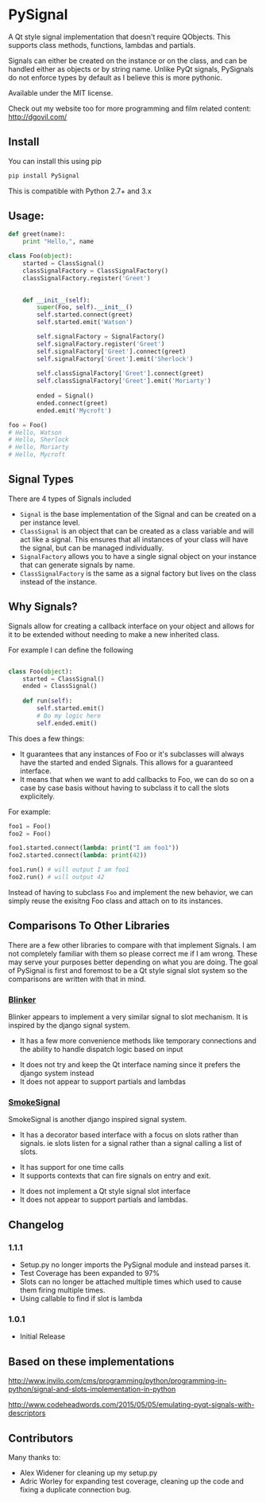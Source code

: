 # PySignal

A Qt style signal implementation that doesn't require QObjects.
This supports class methods, functions, lambdas and partials.

Signals can either be created on the instance or on the class, and can be handled either as objects or by string name.
Unlike PyQt signals, PySignals do not enforce types by default as I believe this is more pythonic.

Available under the MIT license.

Check out my website too for more programming and film related content: http://dgovil.com/

## Install

You can install this using pip

```bash
pip install PySignal
```

This is compatible with Python 2.7+ and 3.x

## Usage:

```python
def greet(name):
    print "Hello,", name

class Foo(object):
    started = ClassSignal()
    classSignalFactory = ClassSignalFactory()
    classSignalFactory.register('Greet')
    

    def __init__(self):
        super(Foo, self).__init__()
        self.started.connect(greet)
        self.started.emit('Watson')

        self.signalFactory = SignalFactory()
        self.signalFactory.register('Greet')
        self.signalFactory['Greet'].connect(greet)
        self.signalFactory['Greet'].emit('Sherlock')
        
        self.classSignalFactory['Greet'].connect(greet)
        self.classSignalFactory['Greet'].emit('Moriarty')
        
        ended = Signal()
        ended.connect(greet)
        ended.emit('Mycroft')

foo = Foo()
# Hello, Watson
# Hello, Sherlock
# Hello, Moriarty
# Hello, Mycroft
```

## Signal Types

There are 4 types of Signals included

* `Signal` is the base implementation of the Signal and can be created on a per instance level.
* `ClassSignal` is an object that can be created as a class variable and will act like a signal.
    This ensures that all instances of your class will have the signal, but can be managed individually.
* `SignalFactory` allows you to have a single signal object on your instance that can generate signals by name.
* `ClassSignalFactory` is the same as a signal factory but lives on the class instead of the instance.

## Why Signals?

Signals allow for creating a callback interface on your object and allows for it to be extended without needing to make a new inherited class.

For example I can define the following

```python

class Foo(object):
    started = ClassSignal()
    ended = ClassSignal()
    
    def run(self):
        self.started.emit()
        # Do my logic here
        self.ended.emit()
```

This does a few things:

* It guarantees that any instances of Foo or it's subclasses will always have the started and ended Signals. This allows for a guaranteed interface.
* It means that when we want to add callbacks to Foo, we can do so on a case by case basis without having to subclass it to call the slots explicitely.

For example:

```python
foo1 = Foo()
foo2 = Foo()

foo1.started.connect(lambda: print("I am foo1"))
foo2.started.connect(lambda: print(42))

foo1.run() # will output I am foo1
foo2.run() # will output 42
```

Instead of having to subclass `Foo` and implement the new behavior, we can simply reuse the exisitng Foo class and attach on to its instances.

## Comparisons To Other Libraries

There are a few other libraries to compare with that implement Signals. I am not completely familiar with them so please correct me if I am wrong.
These may serve your purposes better depending on what you are doing. The goal of PySignal is first and foremost to be a Qt style signal slot system so the comparisons are written with that in mind.

### [Blinker](https://github.com/jek/blinker)

Blinker appears to implement a very similar signal to slot mechanism. It is inspired by the django signal system.

+ It has a few more convenience methods like temporary connections and the ability to handle dispatch logic based on input
- It does not try and keep the Qt interface naming since it prefers the django system instead
- It does not appear to support partials and lambdas

### [SmokeSignal](https://github.com/shaunduncan/smokesignal/)

SmokeSignal is another django inspired signal system.

* It has a decorator based interface with a focus on slots rather than signals. ie slots listen for a signal rather than a signal calling a list of slots.
+ It has support for one time calls
+ It supports contexts that can fire signals on entry and exit.
- It does not implement a Qt style signal slot interface
- It does not appear to support partials and lambdas.

## Changelog

### 1.1.1

* Setup.py no longer imports the PySignal module and instead parses it.
* Test Coverage has been expanded to 97%
* Slots can no longer be attached multiple times which used to cause them firing multiple times.
* Using callable to find if slot is lambda

### 1.0.1

* Initial Release


## Based on these implementations

http://www.jnvilo.com/cms/programming/python/programming-in-python/signal-and-slots-implementation-in-python

http://www.codeheadwords.com/2015/05/05/emulating-pyqt-signals-with-descriptors

## Contributors

Many thanks to:

* Alex Widener for cleaning up my setup.py
* Adric Worley for expanding test coverage, cleaning up the code and fixing a duplicate connection bug.
